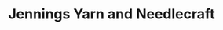 ---
title: "Jennings Yarn and Needlecraft"
url: /la-conner/jennings-yarn-and-needlecraft/
shop: clothes
---